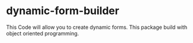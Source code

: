# dynamic-form-builder
This Code will allow you to create dynamic forms. This package build with object oriented programming.   


